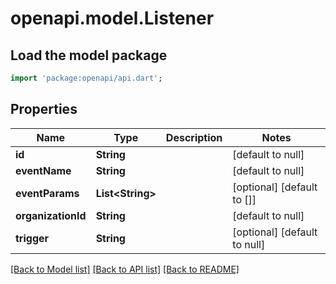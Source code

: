 # openapi.model.Listener

## Load the model package
```dart
import 'package:openapi/api.dart';
```

## Properties
Name | Type | Description | Notes
------------ | ------------- | ------------- | -------------
**id** | **String** |  | [default to null]
**eventName** | **String** |  | [default to null]
**eventParams** | **List&lt;String&gt;** |  | [optional] [default to []]
**organizationId** | **String** |  | [default to null]
**trigger** | **String** |  | [optional] [default to null]

[[Back to Model list]](../README.md#documentation-for-models) [[Back to API list]](../README.md#documentation-for-api-endpoints) [[Back to README]](../README.md)



